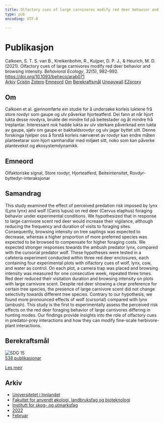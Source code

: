 ```yaml
---
title: Olfactory cues of large carnivores modify red deer behavior and browsing intensity
type: pub
encoding: UTF-8

---
```

<h1>Publikasjon</h1>
<article id="csl-bib-container-PLGAI274" class="csl-bib-container">
  <div class="csl-bib-body"> <div class="csl-entry">Calkoen, S. T. S. van B., Kreikenbohm, R., Kuijper, D. P. J., &#38; Heurich, M. D. (2021). Olfactory cues of large carnivores modify red deer behavior and browsing intensity. <i>Behavioral Ecology</i>, <i>32</i>(5), 982–992. <a href="https://doi.org/10.1093/beheco/arab071">https://doi.org/10.1093/beheco/arab071</a></div> </div>
  <div class="csl-bib-buttons">
    <a href="#taxonomy-article-PLGAI274" alt="archive" class="csl-bib-button">Arkiv</a>
    <a href="https://app.cristin.no/results/show.jsf?id=1998428" alt="Cristin" class="csl-bib-button">Cristin</a>
    <a href="http://zotero.org/groups/5881554/items/PLGAI274" alt="Zotero" class="csl-bib-button">Zotero</a>
    <a href="#keywords-article-PLGAI274" alt="keywords" class="csl-bib-button">Emneord</a>
    <a href="#about-article-PLGAI274" alt="about_pub" class="csl-bib-button">Om</a>
    <a href="#sdg-article-PLGAI274" alt="sdg" class="csl-bib-button">Berekraftsmål</a>
    <a href="https://academic.oup.com/beheco/article-pdf/32/5/982/40786977/arab071.pdf" alt="Unpaywall" class="csl-bib-button">Unpaywall</a>
    <a href="https://academic.oup.com/beheco/article-pdf/32/5/982/40786977/arab071.pdf" alt="EZproxy" class="csl-bib-button">EZproxy</a>
  </div>
  <div id="csl-bib-meta-container-PLGAI274"></div>
</article>
<div id="csl-bib-meta-PLGAI274" class="csl-bib-meta">
  <article id="about-article-PLGAI274" class="about_pub-article">
    <h1>Om</h1>
    Calkoen et al. gjennomførte ein studie for å undersøke korleis luktene frå store rovdyr som gaupe og ulv påverkar hjorteatferd. Dei fann at når hjort lukta desse rovdyra, brukte dei mindre tid på beitestader og åt mindre frå treplantar. Interessant nok hadde lukta av ulv sterkare påverknad enn lukta av gaupe, sjølv om gaupe er bakhaldsrovdyr og ulv jagar byttet sitt. Denne forskinga hjelper oss å forstå korleis nærværet av rovdyr kan endre måten planteetarar som hjort samhandlar med miljøet sitt, noko som kan påverke plantevekst og økosystemdynamikk.
  </article>
  <article id="keywords-article-PLGAI274" class="keywords-article">
    <h1>Emneord</h1>
    Olfaktoriske signal, Store rovdyr, Hjorteatferd, Beiteintensitet, Rovdyr-byttedyr-interaksjonar
  </article>
  <article id="abstract-article-PLGAI274" class="abstract-article">
    <h1>Samandrag</h1>
    This study examined the effect of perceived predation risk imposed by lynx (Lynx lynx) and wolf (Canis lupus) on red deer (Cervus elaphus) foraging behavior under experimental conditions. We hypothesized that in response to large carnivore scent red deer would increase their vigilance, although reducing the frequency and duration of visits to foraging sites. Consequently, browsing intensity on tree saplings was expected to decrease, whereas a higher proportion of more preferred species was expected to be browsed to compensate for higher foraging costs. We expected stronger responses towards the ambush predator lynx, compared with the cursorial predator wolf. These hypotheses were tested in a cafeteria experiment conducted within three red deer enclosures, each containing four experimental plots with olfactory cues of wolf, lynx, cow, and water as control. On each plot, a camera trap was placed and browsing intensity was measured for one consecutive week, repeated three times. Red deer reduced their visitation duration and browsing intensity on plots with large carnivore scent. Despite red deer showing a clear preference for certain tree species, the presence of large carnivore scent did not change selectivity towards different tree species. Contrary to our hypothesis, we found more pronounced effects of wolf (cursorial) compared with lynx (ambush). This study is the first to experimentally assess the perceived risk effects on the red deer foraging behavior of large carnivores differing in hunting modes. Our findings provide insights into the role of olfactory cues in predator-prey interactions and how they can modify fine-scale herbivore-plant interactions.
  </article>
  <article id="sdg-article-PLGAI274" class="sdg-article">
    <h1>Berekraftsmål</h1>
    <div class="sdg-container"><div id="sdg15" class="sdg">
        <img src="{{< params subfolder >}}images/sdg/sdg15_nn.png" class="image" alt="SDG 15">
        <div class="sdg-overlay">
          <a href="/nn/archive/?key=?sdg=15#archive" class="sdg-publication-count"><span>538</span> publikasjonar</a>
          <p><a href="https://fn.no/om-fn/fns-baerekraftsmaal/livet-paa-land?lang=nno-NO" class="sdg-read-more">Les meir</a></p>
        </div>
      </div></div>
  </article>
  <article id="taxonomy-article-PLGAI274" class="taxonomy-article">
    <h1>Arkiv</h1>
    <ul>
      <li>
        <a href="/nn/archive/?key=3DCRN523">Universitetet i Innlandet</a>
      </li>
      <li>
        <a href="/nn/archive/?key=T77LXH6D">Fakultet for anvendt økologi, landbruksfag og bioteknologi</a>
      </li>
      <li>
        <a href="/nn/archive/?key=7TRARPE3">Institutt for skog- og utmarksfag</a>
      </li>
      <li>
        <a href="/nn/archive/?key=H9K9UC39">2022</a>
      </li>
      <li>
        <a href="/nn/archive/?key=TSZ2BSDY">Februar</a>
      </li>
    </ul>
  </article>
</div>
